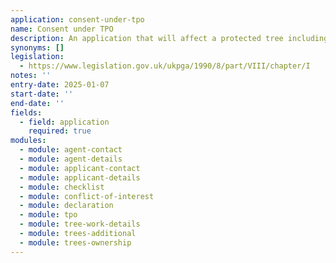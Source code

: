 ```yaml
---
application: consent-under-tpo
name: Consent under TPO
description: An application that will affect a protected tree including those covered by a Tree Preservation Order (TPO) or those which grow in a conservation area
synonyms: []
legislation:
  - https://www.legislation.gov.uk/ukpga/1990/8/part/VIII/chapter/I
notes: ''
entry-date: 2025-01-07
start-date: ''
end-date: ''
fields:
  - field: application
    required: true
modules:
  - module: agent-contact
  - module: agent-details
  - module: applicant-contact
  - module: applicant-details
  - module: checklist
  - module: conflict-of-interest
  - module: declaration
  - module: tpo
  - module: tree-work-details
  - module: trees-additional
  - module: trees-ownership
---
```

